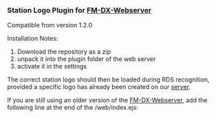 ### Station Logo Plugin for [FM-DX-Webserver](https://github.com/NoobishSVK/fm-dx-webserver)

Compatible from version 1.2.0

Installation Notes:

1. Download the repository as a zip
2. unpack it into the plugin folder of the web server
3. activate it in the settings

The correct station logo should then be loaded during RDS recognition, provided a specific logo has already been created on our [server](https://tef.noobish.eu/logos/). 

If you are still using an older version of the [FM-DX-Webserver](https://github.com/NoobishSVK/fm-dx-webserver), add the following line at the end of the /web/index.ejs:
<script src="https://tef.noobish.eu/logos/scripts/js/updateStationLogo.js"> </script>

